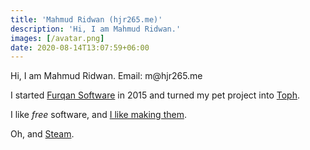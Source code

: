```yaml
---
title: 'Mahmud Ridwan (hjr265.me)'
description: 'Hi, I am Mahmud Ridwan.'
images: [/avatar.png]
date: 2020-08-14T13:07:59+06:00
---
```


Hi, I am Mahmud Ridwan. Email: <a class="email">&#109;&#64;&#104;&#106;&#114;&#50;&#54;&#53;&#46;&#109;&#101;</a>

I started [Furqan Software](https://furqansoftware.com/) in 2015 and turned my pet project into [Toph](https://toph.co/).

I like <dfn title="as in freedom">free</dfn> software, and [I like making them](https://github.com/hjr265).

Oh, and [Steam](https://steamcommunity.com/id/hjr265/).
